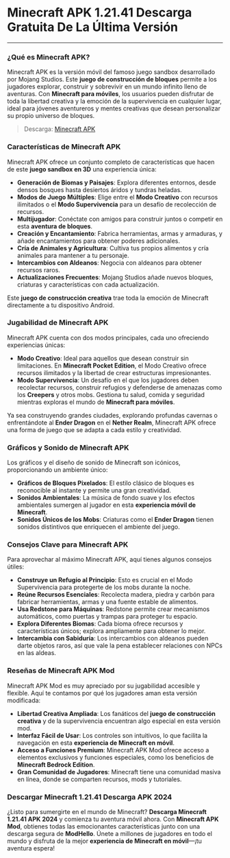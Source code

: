# Minecraft APK 1.21.41 Descarga Gratuita De La Última Versión

---

### ¿Qué es Minecraft APK?
Minecraft APK es la versión móvil del famoso juego sandbox desarrollado por Mojang Studios. Este **juego de construcción de bloques** permite a los jugadores explorar, construir y sobrevivir en un mundo infinito lleno de aventuras. Con **Minecraft para móviles**, los usuarios pueden disfrutar de toda la libertad creativa y la emoción de la supervivencia en cualquier lugar, ideal para jóvenes aventureros y mentes creativas que desean personalizar su propio universo de bloques.

>Descarga: [Minecraft APK](https://dub.sh/minecraft-apk)

### Características de Minecraft APK
Minecraft APK ofrece un conjunto completo de características que hacen de este **juego sandbox en 3D** una experiencia única:

- **Generación de Biomas y Paisajes**: Explora diferentes entornos, desde densos bosques hasta desiertos áridos y tundras heladas.
- **Modos de Juego Múltiples**: Elige entre el **Modo Creativo** con recursos ilimitados o el **Modo Supervivencia** para un desafío de recolección de recursos.
- **Multijugador**: Conéctate con amigos para construir juntos o competir en esta **aventura de bloques**.
- **Creación y Encantamiento**: Fabrica herramientas, armas y armaduras, y añade encantamientos para obtener poderes adicionales.
- **Cría de Animales y Agricultura**: Cultiva tus propios alimentos y cría animales para mantener a tu personaje.
- **Intercambios con Aldeanos**: Negocia con aldeanos para obtener recursos raros.
- **Actualizaciones Frecuentes**: Mojang Studios añade nuevos bloques, criaturas y características con cada actualización.

Este **juego de construcción creativa** trae toda la emoción de Minecraft directamente a tu dispositivo Android.

### Jugabilidad de Minecraft APK
Minecraft APK cuenta con dos modos principales, cada uno ofreciendo experiencias únicas:

- **Modo Creativo**: Ideal para aquellos que desean construir sin limitaciones. En **Minecraft Pocket Edition**, el Modo Creativo ofrece recursos ilimitados y la libertad de crear estructuras impresionantes.
- **Modo Supervivencia**: Un desafío en el que los jugadores deben recolectar recursos, construir refugios y defenderse de amenazas como los **Creepers** y otros mobs. Gestiona tu salud, comida y seguridad mientras exploras el mundo de **Minecraft para móviles**.

Ya sea construyendo grandes ciudades, explorando profundas cavernas o enfrentándote al **Ender Dragon** en el **Nether Realm**, Minecraft APK ofrece una forma de juego que se adapta a cada estilo y creatividad.

### Gráficos y Sonido de Minecraft APK
Los gráficos y el diseño de sonido de Minecraft son icónicos, proporcionando un ambiente único:

- **Gráficos de Bloques Pixelados**: El estilo clásico de bloques es reconocible al instante y permite una gran creatividad.
- **Sonidos Ambientales**: La música de fondo suave y los efectos ambientales sumergen al jugador en esta **experiencia móvil de Minecraft**.
- **Sonidos Únicos de los Mobs**: Criaturas como el **Ender Dragon** tienen sonidos distintivos que enriquecen el ambiente del juego.

### Consejos Clave para Minecraft APK
Para aprovechar al máximo Minecraft APK, aquí tienes algunos consejos útiles:

- **Construye un Refugio al Principio**: Esto es crucial en el Modo Supervivencia para protegerte de los mobs durante la noche.
- **Reúne Recursos Esenciales**: Recolecta madera, piedra y carbón para fabricar herramientas, armas y una fuente estable de alimentos.
- **Usa Redstone para Máquinas**: Redstone permite crear mecanismos automáticos, como puertas y trampas para proteger tu espacio.
- **Explora Diferentes Biomas**: Cada bioma ofrece recursos y características únicos; explora ampliamente para obtener lo mejor.
- **Intercambia con Sabiduría**: Los intercambios con aldeanos pueden darte objetos raros, así que vale la pena establecer relaciones con NPCs en las aldeas.

### Reseñas de Minecraft APK Mod
Minecraft APK Mod es muy apreciado por su jugabilidad accesible y flexible. Aquí te contamos por qué los jugadores aman esta versión modificada:

- **Libertad Creativa Ampliada**: Los fanáticos del **juego de construcción creativa** y de la supervivencia encuentran algo especial en esta versión mod.
- **Interfaz Fácil de Usar**: Los controles son intuitivos, lo que facilita la navegación en esta **experiencia de Minecraft en móvil**.
- **Acceso a Funciones Premium**: Minecraft APK Mod ofrece acceso a elementos exclusivos y funciones especiales, como los beneficios de **Minecraft Bedrock Edition**.
- **Gran Comunidad de Jugadores**: Minecraft tiene una comunidad masiva en línea, donde se comparten recursos, mods y tutoriales.

### Descargar Minecraft 1.21.41 Descarga APK 2024
¿Listo para sumergirte en el mundo de Minecraft? **Descarga Minecraft 1.21.41 APK 2024** y comienza tu aventura móvil ahora. Con **Minecraft APK Mod**, obtienes todas las emocionantes características junto con una descarga segura de **ModHello**. Únete a millones de jugadores en todo el mundo y disfruta de la mejor **experiencia de Minecraft en móvil**—¡tu aventura espera!
